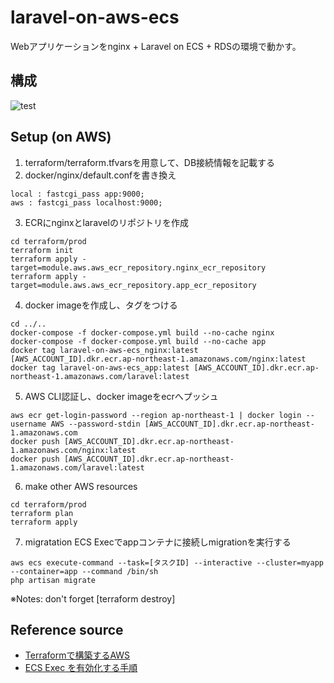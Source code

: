 # laravel-on-aws-ecs
Webアプリケーションをnginx + Laravel on ECS + RDSの環境で動かす。

## 構成
![test](https://user-images.githubusercontent.com/99404423/215111589-b841a4d7-2574-480c-a7f5-d5d78ac83490.png)

## Setup (on AWS)
1. terraform/terraform.tfvarsを用意して、DB接続情報を記載する
2. docker/nginx/default.confを書き換え
```
local : fastcgi_pass app:9000;
aws : fastcgi_pass localhost:9000;
```

3. ECRにnginxとlaravelのリポジトリを作成
```
cd terraform/prod
terraform init
terraform apply -target=module.aws.aws_ecr_repository.nginx_ecr_repository
terraform apply -target=module.aws.aws_ecr_repository.app_ecr_repository
```

4. docker imageを作成し、タグをつける
```
cd ../..
docker-compose -f docker-compose.yml build --no-cache nginx
docker-compose -f docker-compose.yml build --no-cache app
docker tag laravel-on-aws-ecs_nginx:latest [AWS_ACCOUNT_ID].dkr.ecr.ap-northeast-1.amazonaws.com/nginx:latest
docker tag laravel-on-aws-ecs_app:latest [AWS_ACCOUNT_ID].dkr.ecr.ap-northeast-1.amazonaws.com/laravel:latest
```

5. AWS CLI認証し、docker imageをecrへプッシュ
```
aws ecr get-login-password --region ap-northeast-1 | docker login --username AWS --password-stdin [AWS_ACCOUNT_ID].dkr.ecr.ap-northeast-1.amazonaws.com
docker push [AWS_ACCOUNT_ID].dkr.ecr.ap-northeast-1.amazonaws.com/nginx:latest
docker push [AWS_ACCOUNT_ID].dkr.ecr.ap-northeast-1.amazonaws.com/laravel:latest
```

6. make other AWS resources
```
cd terraform/prod
terraform plan
terraform apply
```

7. migratation
ECS Execでappコンテナに接続しmigrationを実行する
```
aws ecs execute-command --task=[タスクID] --interactive --cluster=myapp --container=app --command /bin/sh
php artisan migrate
```
※Notes: don't forget [terraform destroy]

## Reference source
* [Terraformで構築するAWS](https://y-ohgi.com/introduction-terraform/handson/ecs/)
* [ECS Exec を有効化する手順](https://qiita.com/tonluqclml/items/ef20541dbefb46e6a193)
